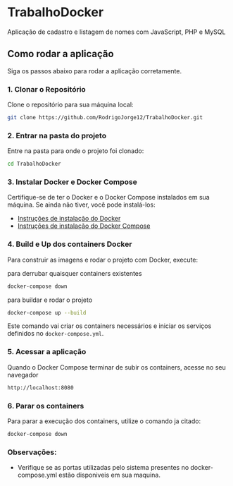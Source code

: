 # TrabalhoDocker

Aplicação de cadastro e listagem de nomes com JavaScript, PHP e MySQL

## Como rodar a aplicação

Siga os passos abaixo para rodar a aplicação corretamente.

### 1. Clonar o Repositório
Clone o repositório para sua máquina local:

```bash
git clone https://github.com/RodrigoJorge12/TrabalhoDocker.git
```
### 2. Entrar na pasta do projeto
Entre na pasta para onde o projeto foi clonado:
```bash
cd TrabalhoDocker
```

### 3. Instalar Docker e Docker Compose
Certifique-se de ter o Docker e o Docker Compose instalados em sua máquina. Se ainda não tiver, você pode instalá-los:

- [Instruções de instalação do Docker](https://docs.docker.com/get-docker/)
- [Instruções de instalação do Docker Compose](https://docs.docker.com/compose/install/)

### 4. Build e Up dos containers Docker
Para construir as imagens e rodar o projeto com Docker, execute:

para derrubar quaisquer containers existentes
```bash
docker-compose down
```

para buildar e rodar o projeto
```bash
docker-compose up --build
```

Este comando vai criar os containers necessários e iniciar os serviços definidos no `docker-compose.yml`.

### 5. Acessar a aplicação
Quando o Docker Compose terminar de subir os containers, acesse no seu navegador

```bash
http://localhost:8080
```

### 6. Parar os containers
Para parar a execução dos containers, utilize o comando ja citado:

```bash
docker-compose down
```

### Observações:
- Verifique se as portas utilizadas pelo sistema presentes no docker-compose.yml estão disponiveis em sua maquina.

